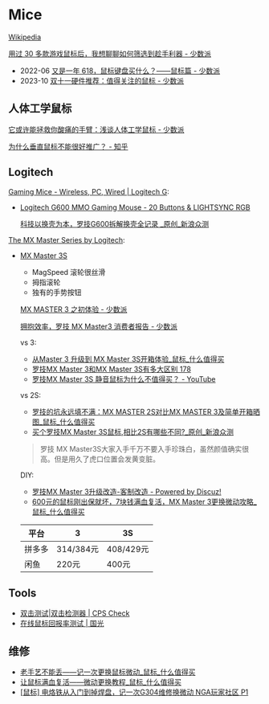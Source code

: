 # Mice
[Wikipedia](https://en.wikipedia.org/wiki/Computer_mouse)

[用过 30 多款游戏鼠标后，我想聊聊如何筛选到趁手利器 - 少数派](https://sspai.com/post/66327)

- 2022-06 [又是一年 618，鼠标键盘买什么？——鼠标篇 - 少数派](https://sspai.com/post/73599)
- 2023-10 [双十一硬件推荐：值得关注的鼠标 - 少数派](https://sspai.com/post/80329)

## 人体工学鼠标
[它或许能拯救你酸痛的手臂：浅谈人体工学鼠标 - 少数派](https://sspai.com/post/69064)

[为什么垂直鼠标不能很好推广？ - 知乎](https://www.zhihu.com/question/27274338)

## Logitech
[Gaming Mice - Wireless, PC, Wired | Logitech G](https://www.logitechg.com/en-us/products/gaming-mice.html):
- [Logitech G600 MMO Gaming Mouse - 20 Buttons & LIGHTSYNC RGB](https://www.logitechg.com/en-us/products/gaming-mice/g600-mmo-gaming-mouse.910-002864.html)

  [科技以换壳为本，罗技G600拆解换壳全记录 _原创_新浪众测](https://zhongce.sina.com.cn/article/view/127101)

[The MX Master Series by Logitech](https://www.logitech.com/en-us/mx/master-series.html):
- [MX Master 3S](https://www.logitech.com/en-us/products/mice/mx-master-3s.html)
  - MagSpeed 滚轮很丝滑
  - 拇指滚轮
  - 独有的手势按钮

  [MX MASTER 3 之初体验 - 少数派](https://sspai.com/post/56640)

  [拥抱效率，罗技 MX Master3 消费者报告 - 少数派](https://sspai.com/post/71195)

  vs 3:
  - [从Master 3 升级到 MX Master 3S开箱体验\_鼠标\_什么值得买](https://post.smzdm.com/p/a60gv5qz/)
  - [罗技MX Master 3和MX Master 3S有多大区别 178](https://nga.178.com/read.php?tid=38235727&rand=417)
  - [罗技MX Master 3S 静音鼠标为什么不值得买？ - YouTube](https://www.youtube.com/watch?v=2UlfQhZJXM8)

  vs 2S:
  - [罗技的坑永远填不满：MX MASTER 2S对比MX MASTER 3及简单开箱晒图\_鼠标\_什么值得买](https://post.smzdm.com/p/adwr6g6z/)
  - [买个罗技MX Master 3S鼠标,相比2S有哪些不同?\_原创\_新浪众测](https://zhongce.sina.com.cn/iframe/article/view/176416/)

  > 罗技 MX Master3S大家入手千万不要入手珍珠白，虽然颜值确实很高。但是用久了虎口位置会发黄变脏。

  DIY:
  - [罗技MX Master 3升级改造-客制改造 - Powered by Discuz!](https://www.weistang.com/thread-124086-1-1.html)
  - [600元的鼠标刚出保就坏，7块钱满血复活，MX Master 3更换微动攻略\_鼠标\_什么值得买](https://post.smzdm.com/p/a5xempn7/)

  平台 | 3 | 3S
  --- | --- | ---
  拼多多 | 314/384元 | 408/429元
  闲鱼 | 220元 | 400元

## Tools
- [双击测试|双击检测器 | CPS Check](https://cps-check.com/cn/double-click-test)
- [在线鼠标回报率测试 | 国光](https://www.sqlsec.com/mouse/)

## 维修
- [老手艺不能丢——记一次更换鼠标微动_鼠标_什么值得买](https://post.smzdm.com/p/avwd578n/)
- [让鼠标满血复活——微动更换教程_鼠标_什么值得买](https://post.smzdm.com/p/452771/)
- [\[鼠标\] 电烙铁从入门到掉焊盘，记一次G304维修换微动 NGA玩家社区 P1](https://ngabbs.com/read.php?tid=32538336)
